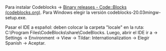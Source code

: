 Para instalar Codeblocks -> [Binary releases - Code::Blocks (codeblocks.org)](https://www.codeblocks.org/downloads/binaries/). Para Windows elegir la versión  codeblocks-20.03mingw-setup.exe. 

Pasar el IDE a español: deben colocar la carpeta "locale" en la ruta: C:\Program Files\CodeBlocks\share\CodeBlocks. Luego, abrir el IDE ir a -> Settings -> Environment -> View -> Tildar: Internationalization  -> Elegir Spanish -> Aceptar.
